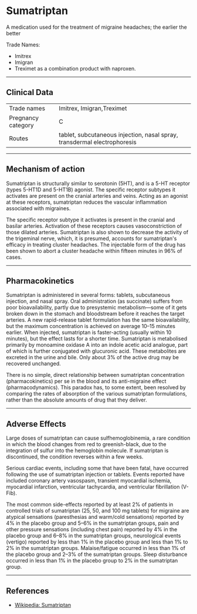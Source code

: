 # Sumatriptan

A medication used for the treatment of migraine headaches; the earlier the better

Trade Names:

-   Imitrex
-   Imigran
-   Treximet as a combination product with naproxen.

---

## Clinical Data

|                    |                                                                          |
|--------------------|--------------------------------------------------------------------------|
| Trade names        | Imitrex, Imigran,Treximet                                                |
| Pregnancy category | C                                                                        |
| Routes             | tablet, subcutaneous injection, nasal spray, transdermal electrophoresis |

---

## Mechanism of action

Sumatriptan is structurally similar to serotonin (5HT), and is a 5-HT receptor (types 5-HT1D and 5-HT1B) agonist. The specific receptor subtypes it activates are present on the cranial arteries and veins. Acting as an agonist at these receptors, sumatriptan reduces the vascular inflammation associated with migraines.

The specific receptor subtype it activates is present in the cranial and basilar arteries. Activation of these receptors causes vasoconstriction of those dilated arteries. Sumatriptan is also shown to decrease the activity of the trigeminal nerve, which, it is presumed, accounts for sumatriptan's efficacy in treating cluster headaches. The injectable form of the drug has been shown to abort a cluster headache within fifteen minutes in 96% of cases.

---

## Pharmacokinetics

Sumatriptan is administered in several forms: tablets, subcutaneous injection, and nasal spray. Oral administration (as succinate) suffers from poor bioavailability, partly due to presystemic metabolism—some of it gets broken down in the stomach and bloodstream before it reaches the target arteries. A new rapid-release tablet formulation has the same bioavailability, but the maximum concentration is achieved on average 10–15 minutes earlier. When injected, sumatriptan is faster-acting (usually within 10 minutes), but the effect lasts for a shorter time. Sumatriptan is metabolised primarily by monoamine oxidase A into an indole acetic acid analogue, part of which is further conjugated with glucuronic acid. These metabolites are excreted in the urine and bile. Only about 3% of the active drug may be recovered unchanged.

There is no simple, direct relationship between sumatriptan concentration (pharmacokinetics) per se in the blood and its anti-migraine effect (pharmacodynamics). This paradox has, to some extent, been resolved by comparing the rates of absorption of the various sumatriptan formulations, rather than the absolute amounts of drug that they deliver.

---

## Adverse Effects

Large doses of sumatriptan can cause sulfhemoglobinemia, a rare condition in which the blood changes from red to greenish-black, due to the integration of sulfur into the hemoglobin molecule. If sumatriptan is discontinued, the condition reverses within a few weeks.

Serious cardiac events, including some that have been fatal, have occurred following the use of sumatriptan injection or tablets. Events reported have included coronary artery vasospasm, transient myocardial ischemia, myocardial infarction, ventricular tachycardia, and ventricular fibrillation (V-Fib).

The most common side-effects reported by at least 2% of patients in controlled trials of sumatriptan (25, 50, and 100 mg tablets) for migraine are atypical sensations (paresthesias and warm/cold sensations) reported by 4% in the placebo group and 5–6% in the sumatriptan groups, pain and other pressure sensations (including chest pain) reported by 4% in the placebo group and 6–8% in the sumatriptan groups, neurological events (vertigo) reported by less than 1% in the placebo group and less than 1% to 2% in the sumatriptan groups. Malaise/fatigue occurred in less than 1% of the placebo group and 2–3% of the sumatriptan groups. Sleep disturbance occurred in less than 1% in the placebo group to 2% in the sumatriptan group.

---

## References

-   [Wikipedia: Sumatriptan](https://en.wikipedia.org/wiki/Sumatriptan)
